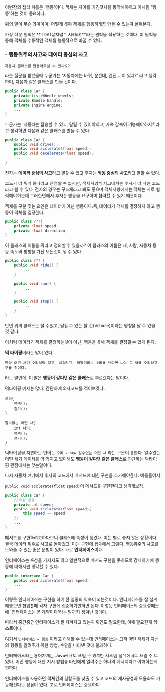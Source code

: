 이번장의 챕터 이름은 '행동'이다. 
객체는 자아를 가진것처럼 동작해야하고 이처럼 '행동'하는 것이 중요하다.

위의 말이 무슨 의미이며, 어떻게 해야 객체를 행동하게끔 만들 수 있는지 살펴본다.

가장 쉬운 원칙은 **TDA(묻지말고 시켜라)**라는 원칙을 적용하는 것이다. 이 원칙을 통해 객체를 수동적인 객체를 능동적으로 바꿀 수 있다.

### - 행동위주의 사고와 데이터 중심의 사고

```text
자동차 클래스를 만들어주실 수 있나요?
```

라는 질문을 받았을때 누군가는 '자동차에는 바퀴, 운전대, 엔진,...이 있지?' 라고 생각하며, 다음과 같은 클래스를 만들 것이다.

```java
public class Car {
    private List<Wheel> wheels;
    private Handle handle;
    private Engine engine;
    ...
}
```

누군가는 '자동차는 탑승할 수 있고, 달릴 수 있어야하고, 가속 감속이 가능해야하지?'라고 생각하면 다음과 같은 클래스를 만들 수 있다.

```java
public class Car {
    public void drive();
    public void acclerate(float speed);
    public void decelerate(float speed);
    ...
}
```

전자는 **데이터 중심의 사고**라고 말할 수 있고 후자는 **행동 중심의 사고**라고 말할 수 있다.

코드가 더 뭐가 좋다라고 단정할 수 없지만, 객체지향적 사고에서는 후자가 더 나은 코드라고 볼 수 있다. 전자의 경우는 구조체라고 봐도 좋으며 객체지향에서는 객체는 서로 협력해야하는데 그러한면에서 후자는 행동을 요구하며 협력할 수 있기 때문이다.

객체를 구분 짓는 요인은 데이터가 아닌 행동이다.즉, 데이터가 객체를 결정하지 않고 행동이 객체를 결정한다.

```java
public class ???{
    private float speed;
    private float direction;
}
```

이 클래스의 이름을 뭐라고 정의할 수 있을까? 이 클래스의 이름은 새, 사람, 자동차 등등 속도와 방향을 가진 모든것이 될 수 있다. 

```java
public class ??? {
    public void ride() {
        ...
    }

    public void run() {
        ...
    }

    public void stop() {
        ...
    }
}
```

반면 위의 클래스는 탈 수있고, 달릴 수 있는 탈 것(Vehicle)이라는 명칭을 달 수 있을 것 같다.

이처럼 데이터가 객체를 결정하는것이 아닌, 행동을 통해 객체를 결정할 수 있게 된다.

**덕 타이핑**이라는 말이 있다. 

```text
만약 어떤 새가 오리처럼 걷고, 헤엄치고, 꽥꽥거리는 소리를 낸다면 나는 그 새를 오리라고 부를 것이다.
```
라는 말인데, 이 말은 **행동이 같다면 같은 클래스**로 부르겠다는 말이다.

덕타이핑 예제는 많다. 간단하게 의사코드를 적어보겠다.

```text
오리{
    꽥꽥();
    걷기();
}

알수없는 어떤 새{
    int 나이;
    꽥꽥();
    걷기();
}
```

덕타이핑을 지원하는 언어는 `오리 = new 알수없는 어떤 새` 라는 구문이 통한다.
알수없는 어떤 새가 데이터를 더 가지고 있다해도 **행동이 같다면 같은 클래스**로 판단하는 덕타이핑 관점에서는 맞는말이다.


다시 자동차 얘기에서 후자의 코드에서 메서드에 대한 구현을 추가해야한다. 예를들어서

`public void acclerate(float speed)`이 메서드를 구현한다고 생각해보자.

```java
public class Car {
    //속성 생김.
    private int speed;
    public void acclerate(float speed){
        this.speed += speed;
    };
    ...
}
```

메서드를 구현하려고하다보니 클래스에 속성이 생겼다. 이는 별로 좋지 않은 상황이다. 결국 데이터 위주로 사고로 돌아갔고, 이는 구현에 집중해서 그렇다. 행동위주의 사고를 도와줄 수 있는 좋은 문법이 있다. 바로 **언터페이스**이다.

인터페이스는 속성을 가지지도 않고 일반적으로 메서드 구현을 못하도록 강제하기에 행동에 대해서만 생각할 수 있다.

```java
public interface Car {
    public void acclerate(float speed)
    ...
}
```

이렇듯 인터페이스는 구현을 하기 전 일종의 약속이 되는것이다. 인터페이스를 잘 설계해놓으면 협업할때 각자 구현에 집중하기만하면 된다. 이렇듯 인터페이스의 중요성때문에 '인터페이스는 곧 계약이다'라는 말까지 생겨난 것이다.

따라서 중간중간 인터페이스가 잘 지켜지고 있는지 확인도 필요한데, 이때 필요한게 **테스트**이다.

여기서 `인터페이스 = 행동` 이라고 이해할 수 있는데 인터페이스는 그저 어떤 객체가 자신의 행동을 알려주기 위한 방법, 수단을 나타낸 것에 불과하다.

인터페이스라는 용어자체는 Java에서도 쓰일 수 있지만 시스템 설계에서도 쓰일 수 도 있다. 어떤 행동에 대한 지시 방법을 타인에게 알려주는 하나의 메시지라고 이해하는게 편하다.

인터페이스를 사용하면 객체간의 결합도를 낮출 수 있고 코드의 재사용성과 모듈화도 가능해진다는 장점이 있다. 고로 인터페이스는 중요하다.



